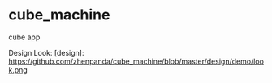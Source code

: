 # cube_machine
cube app

Design Look:
[design]: https://github.com/zhenpanda/cube_machine/blob/master/design/demo/look.png
